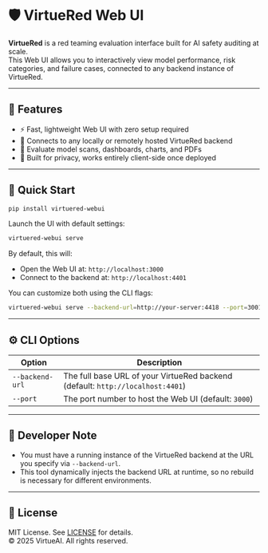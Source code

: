 # 🛡️ VirtueRed Web UI

**VirtueRed** is a red teaming evaluation interface built for AI safety auditing at scale.  
This Web UI allows you to interactively view model performance, risk categories, and failure cases, connected to any backend instance of VirtueRed.

---

## 🚀 Features

- ⚡ Fast, lightweight Web UI with zero setup required
- 🔌 Connects to any locally or remotely hosted VirtueRed backend
- 🧪 Evaluate model scans, dashboards, charts, and PDFs
- 🔐 Built for privacy, works entirely client-side once deployed

---

## 🧪 Quick Start

```bash
pip install virtuered-webui
```

Launch the UI with default settings:

```bash
virtuered-webui serve
```

By default, this will:

- Open the Web UI at: `http://localhost:3000`
- Connect to the backend at: `http://localhost:4401`

You can customize both using the CLI flags:
```bash
virtuered-webui serve --backend-url=http://your-server:4418 --port=3001
```


---


## ⚙️ CLI Options

| Option           | Description                                                                 |
|------------------|-----------------------------------------------------------------------------|
| `--backend-url`  | The full base URL of your VirtueRed backend (default: `http://localhost:4401`) |
| `--port`         | The port number to host the Web UI (default: `3000`)                        |


---


## 🧠 Developer Note

- You must have a running instance of the VirtueRed backend at the URL you specify via `--backend-url`.
- This tool dynamically injects the backend URL at runtime, so no rebuild is necessary for different environments.

---

## 📄 License

MIT License. See [LICENSE](./LICENSE) for details.  
© 2025 VirtueAI. All rights reserved.

